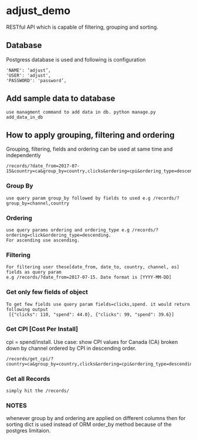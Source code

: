 # adjust_demo
RESTful API which is capable of filtering, grouping and sorting.

## Database
Postgress database is used and following is configuration
```
'NAME': ‘adjust’,
'USER': 'adjust',
'PASSWORD': 'password’,
```
## Add sample data to database
```
use managment command to add data in db. python manage.py add_data_in_db
```
## How to apply grouping, filtering and ordering
Grouping, filtering, fields and ordering can be used at same time and independently
```
/records/?date_from=2017-07-15&country=ca&group_by=country,clicks&ordering=cpi&ordering_type=descending
```
 ### Group By
  ```
  use query param group_by followed by fields to used e.g /records/?group_by=channel,country
  ```
  ### Ordering
  ```
  use query params ordering and ordering_type e.g /records/?ordering=click&ordering_type=descending.
  For ascending use ascending.
  ```
  ### Filtering
  ```
  For filtering user these[date_from, date_to, country, channel, os] fields as query param 
  e.g /records/?date_from=2017-07-15. Date format is [YYYY-MM-DD]
  ```
  ### Get only few fields of object
  ```
  To get few fields use query param fields=clicks,spend. it would return following output 
   [{"clicks": 110, "spend": 44.0}, {"clicks": 99, "spend": 39.6}]
  ```
### Get CPI [Cost Per Install]
cpi = spend/install. Use case: show CPI values for Canada (CA) broken down by channel ordered by CPI in descending order.
```
/records/get_cpi/?country=ca&group_by=country,clicks&ordering=cpi&ordering_type=descending
```
### Get all Records
```
simply hit the /records/
```
### NOTES
whenever group by and ordering are applied on different columns then for sorting dict is used instead of ORM order_by method because of the postgres limitaion.
